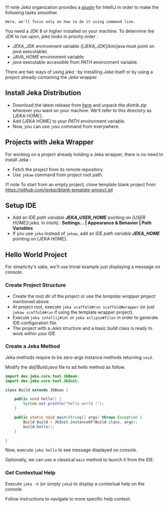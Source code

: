 !!! note
    _Jeka_ organization provides a [plugin](https://plugins.jetbrains.com/plugin/13489-jeka/) for IntelliJ in order to make the following tasks smoother. 

    Here, we'll focus only on how to do it using command line.


You need a JDK 8 or higher installed on your machine. 
To determine the JDK to run upon, _jeka_ looks in priority order :

* _JEKA_JDK_ environment variable ([_JEKA_JDK_]/bin/java must point on _java_ executable)
* _JAVA_HOME_ environment variable 
*  _java_ executable accessible from _PATH_ environment variable.

There are two ways of using _jeka_ : by installing _Jeka_ itself or by using a project already containing the _Jeka_ wrapper.

## Install Jeka Distribution

* Download the latest release from [here](https://search.maven.org/search?q=g:%22dev.jeka%22%20AND%20a:%22jeka-core%22)
  and unpack the _distrib.zip_ wherever you want on your machine. We'll refer to this directory as [JEKA HOME].
* Add [JEKA HOME] to your _PATH_ environment variable.
* Now, you can use `jeka` command from everywhere.

## Projects with Jeka Wrapper

For working on a project already holding a Jeka wrapper, there is no need to install Jeka :

* Fetch the project from its remote repository
* Use `jekaw` command from project root path.


!!! note
    To start from an empty project, clone template blank project from _https://github.com/jerkar/blank-template-project.git_


## Setup IDE

* Add an IDE _path variable_ ***JEKA_USER_HOME*** pointing on _[USER HOME]/.jeka_. In _Intellij_ :  **Settings... | Appearance & Behavior | Path Variables**
* If you use `jeka` instead of `jekaw`, add an IDE _path variable_ ***JEKA_HOME*** pointing on [JEKA HOME].

## Hello World Project 

For simplicity's sake, we'll use trivial example just displaying a message on console.

### Create Project Structure

* Create the root dir of the project or use the _template wrapper project_ mentioned above. 
* At project root, execute `jeka scaffold#run scaffold#wrapper` (or just `jekaw scaffold#run` if using the template wrapper project).
* Execute `jeka intellij#iml` or `jeka eclipse#files` in order to generate IDE configuration file. 
* The project with a _Jeka_ structure and a basic build class is ready to work within your IDE

### Create a Jeka Method

Jeka methods require to be zero-args instance methods returning `void`. 

Modify the _def/Build.java_ file to ad _hello_ method as follow.


```Java
import dev.jeka.core.tool.JkBean;
import dev.jeka.core.tool.JkInit;

class Build extends JkBean {

    public void hello() {
        System.out.println("Hello world !");
    }

    public static void main(String[] args) throws Exception {
        Build build = JkInit.instanceOf(Build.class, args);
        build.hello();
    }

}
```

Now, execute `jeka hello` to see message displayed on console.

Optionally, we can use a classical `main` method to launch it from the IDE.  


### Get Contextual Help

Execute `jeka -h` (or simply `jeka`) to display a contextual help on the console.

Follow instructions to navigate to more specific help context.

